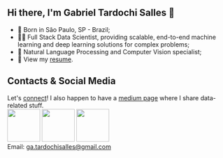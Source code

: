 ## Hi there, I'm Gabriel Tardochi Salles 👋
- 👶 Born in São Paulo, SP - Brazil;
- 🧑‍🔬 Full Stack Data Scientist, providing scalable, end-to-end machine learning and deep learning solutions for complex problems;  
- 💙 Natural Language Processing and Computer Vision specialist;
- 📃 View my [resume](https://github.com/ga-tardochisalles/ga-tardochisalles/blob/main/CV_GabrielTardochiSalles_2023-03.pdf).  

## Contacts & Social Media
Let's [connect](https://www.linkedin.com/in/gabrieltardochisalles/)! I also happen to have a [medium page](https://gabrieltardochi.medium.com/) where I share data-related stuff.  
[<img src="https://logodix.com/logo/79569.png" width="75" height="75">](https://www.linkedin.com/in/gabrieltardochisalles/) 
[<img src="https://cdn4.iconfinder.com/data/icons/social-media-circle-7/512/Medium_circle-512.png" width="75" height="75">](https://gabrieltardochi.medium.com/)
[<img src="https://cdn3.iconfinder.com/data/icons/logos-and-brands-adobe/512/189_Kaggle-512.png" width="75" height="75">](https://www.kaggle.com/gabrieltardochi)  
Email: ga.tardochisalles@gmail.com
